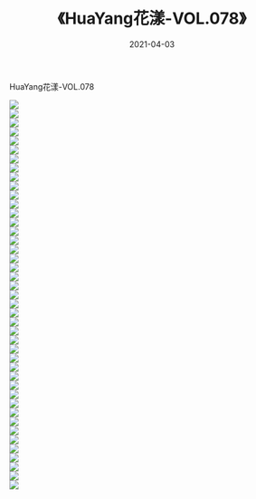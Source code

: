 ﻿---
layout: post
title:  《HuaYang花漾-VOL.078》
date:   2021-04-03
img: http://img.660000.xyz/Sharelink/网络美图/2021/HuaYang花漾-VOL.078/000.jpg
categories: [美女, 清纯, 唯美]
---

HuaYang花漾-VOL.078

  ![](http://img.660000.xyz/Sharelink/网络美图/2021/HuaYang花漾-VOL.078/001.jpg) <br> ![](http://img.660000.xyz/Sharelink/网络美图/2021/HuaYang花漾-VOL.078/002.jpg) <br> ![](http://img.660000.xyz/Sharelink/网络美图/2021/HuaYang花漾-VOL.078/003.jpg) <br> ![](http://img.660000.xyz/Sharelink/网络美图/2021/HuaYang花漾-VOL.078/004.jpg) <br> ![](http://img.660000.xyz/Sharelink/网络美图/2021/HuaYang花漾-VOL.078/005.jpg) <br> ![](http://img.660000.xyz/Sharelink/网络美图/2021/HuaYang花漾-VOL.078/006.jpg) <br> ![](http://img.660000.xyz/Sharelink/网络美图/2021/HuaYang花漾-VOL.078/007.jpg) <br> ![](http://img.660000.xyz/Sharelink/网络美图/2021/HuaYang花漾-VOL.078/008.jpg) <br> ![](http://img.660000.xyz/Sharelink/网络美图/2021/HuaYang花漾-VOL.078/009.jpg) <br> ![](http://img.660000.xyz/Sharelink/网络美图/2021/HuaYang花漾-VOL.078/010.jpg) <br> ![](http://img.660000.xyz/Sharelink/网络美图/2021/HuaYang花漾-VOL.078/011.jpg) <br> ![](http://img.660000.xyz/Sharelink/网络美图/2021/HuaYang花漾-VOL.078/012.jpg) <br> ![](http://img.660000.xyz/Sharelink/网络美图/2021/HuaYang花漾-VOL.078/013.jpg) <br> ![](http://img.660000.xyz/Sharelink/网络美图/2021/HuaYang花漾-VOL.078/014.jpg) <br> ![](http://img.660000.xyz/Sharelink/网络美图/2021/HuaYang花漾-VOL.078/015.jpg) <br> ![](http://img.660000.xyz/Sharelink/网络美图/2021/HuaYang花漾-VOL.078/016.jpg) <br> ![](http://img.660000.xyz/Sharelink/网络美图/2021/HuaYang花漾-VOL.078/017.jpg) <br> ![](http://img.660000.xyz/Sharelink/网络美图/2021/HuaYang花漾-VOL.078/018.jpg) <br> ![](http://img.660000.xyz/Sharelink/网络美图/2021/HuaYang花漾-VOL.078/019.jpg) <br> ![](http://img.660000.xyz/Sharelink/网络美图/2021/HuaYang花漾-VOL.078/020.jpg) <br> ![](http://img.660000.xyz/Sharelink/网络美图/2021/HuaYang花漾-VOL.078/021.jpg) <br> ![](http://img.660000.xyz/Sharelink/网络美图/2021/HuaYang花漾-VOL.078/022.jpg) <br> ![](http://img.660000.xyz/Sharelink/网络美图/2021/HuaYang花漾-VOL.078/023.jpg) <br> ![](http://img.660000.xyz/Sharelink/网络美图/2021/HuaYang花漾-VOL.078/024.jpg) <br> ![](http://img.660000.xyz/Sharelink/网络美图/2021/HuaYang花漾-VOL.078/025.jpg) <br> ![](http://img.660000.xyz/Sharelink/网络美图/2021/HuaYang花漾-VOL.078/026.jpg) <br> ![](http://img.660000.xyz/Sharelink/网络美图/2021/HuaYang花漾-VOL.078/027.jpg) <br> ![](http://img.660000.xyz/Sharelink/网络美图/2021/HuaYang花漾-VOL.078/028.jpg) <br> ![](http://img.660000.xyz/Sharelink/网络美图/2021/HuaYang花漾-VOL.078/029.jpg) <br> ![](http://img.660000.xyz/Sharelink/网络美图/2021/HuaYang花漾-VOL.078/030.jpg) <br> ![](http://img.660000.xyz/Sharelink/网络美图/2021/HuaYang花漾-VOL.078/031.jpg) <br> ![](http://img.660000.xyz/Sharelink/网络美图/2021/HuaYang花漾-VOL.078/032.jpg) <br> ![](http://img.660000.xyz/Sharelink/网络美图/2021/HuaYang花漾-VOL.078/033.jpg) <br> ![](http://img.660000.xyz/Sharelink/网络美图/2021/HuaYang花漾-VOL.078/034.jpg) <br> ![](http://img.660000.xyz/Sharelink/网络美图/2021/HuaYang花漾-VOL.078/035.jpg) <br> ![](http://img.660000.xyz/Sharelink/网络美图/2021/HuaYang花漾-VOL.078/036.jpg) <br> ![](http://img.660000.xyz/Sharelink/网络美图/2021/HuaYang花漾-VOL.078/037.jpg) <br> ![](http://img.660000.xyz/Sharelink/网络美图/2021/HuaYang花漾-VOL.078/038.jpg) <br> ![](http://img.660000.xyz/Sharelink/网络美图/2021/HuaYang花漾-VOL.078/039.jpg) <br> ![](http://img.660000.xyz/Sharelink/网络美图/2021/HuaYang花漾-VOL.078/040.jpg) <br> ![](http://img.660000.xyz/Sharelink/网络美图/2021/HuaYang花漾-VOL.078/041.jpg) <br> ![](http://img.660000.xyz/Sharelink/网络美图/2021/HuaYang花漾-VOL.078/042.jpg) <br> ![](http://img.660000.xyz/Sharelink/网络美图/2021/HuaYang花漾-VOL.078/043.jpg) <br>